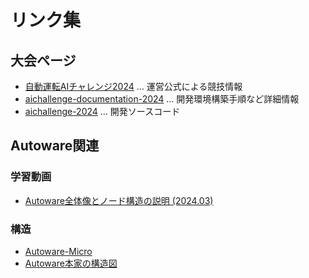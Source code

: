 # リンク集

## 大会ページ
- [自動運転AIチャレンジ2024](https://www.jsae.or.jp/jaaic/2024ver/summary/) … 運営公式による競技情報
- [aichallenge-documentation-2024](https://automotiveaichallenge.github.io/aichallenge-documentation-2024/index.html) … 開発環境構築手順など詳細情報
- [aichallenge-2024](https://github.com/AutomotiveAIChallenge/aichallenge-2024) … 開発ソースコード

## Autoware関連
### 学習動画
- [Autoware全体像とノード構造の説明 (2024.03)](https://www.youtube.com/watch?v=aNY8f4LKZZE)
### 構造
- [Autoware-Micro](https://automotiveaichallenge.github.io/aichallenge-documentation-2024/development/main-module.html)
- [Autoware本家の構造図](https://autowarefoundation.github.io/autoware-documentation/main/design/autoware-architecture/node-diagram/)
